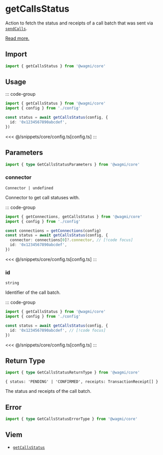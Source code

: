 <script setup>
const packageName = '@wagmi/core'
const actionName = 'getCallsStatus'
const typeName = 'GetCallsStatus'
</script>

# getCallsStatus

Action to fetch the status and receipts of a call batch that was sent via [`sendCalls`](/core/api/actions/sendCalls).

[Read more.](https://github.com/ethereum/EIPs/blob/1663ea2e7a683285f977eda51c32cec86553f585/EIPS/eip-5792.md#wallet_getcallsstatus)

## Import

```ts
import { getCallsStatus } from '@wagmi/core'
```

## Usage

::: code-group
```ts [index.ts]
import { getCallsStatus } from '@wagmi/core'
import { config } from './config'

const status = await getCallsStatus(config, {
  id: '0x1234567890abcdef',
})
```
<<< @/snippets/core/config.ts[config.ts]
:::

## Parameters

```ts
import { type GetCallsStatusParameters } from '@wagmi/core'
```

### connector

`Connector | undefined`

Connector to get call statuses with.

::: code-group
```ts [index.ts]
import { getConnections, getCallsStatus } from '@wagmi/core'
import { config } from './config'

const connections = getConnections(config)
const status = await getCallsStatus(config, {
  connector: connections[0]?.connector, // [!code focus]
  id: '0x1234567890abcdef',
})
```
<<< @/snippets/core/config.ts[config.ts]
:::

### id

`string`

Identifier of the call batch.

::: code-group
```ts [index.ts]
import { getCallsStatus } from '@wagmi/core'
import { config } from './config'

const status = await getCallsStatus(config, {
  id: '0x1234567890abcdef', // [!code focus]
})
```
<<< @/snippets/core/config.ts[config.ts]
:::

## Return Type

```ts
import { type GetCallsStatusReturnType } from '@wagmi/core'
```

`{ status: 'PENDING' | 'CONFIRMED', receipts: TransactionReceipt[] }`

The status and receipts of the call batch.

## Error

```ts
import { type GetCallsStatusErrorType } from '@wagmi/core'
```

<!--@include: @shared/query-imports.md-->

## Viem

- [`getCallsStatus`](https://viem.sh/experimental/eip5792/getCallsStatus)
